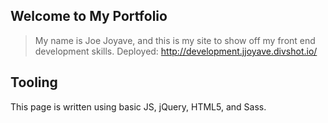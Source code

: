 ## Welcome to My Portfolio

> My name is Joe Joyave, and this is my site to show off my front end development skills.
> Deployed: http://development.jjoyave.divshot.io/

## Tooling

This page is written using basic JS, jQuery, HTML5, and Sass.
